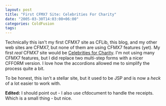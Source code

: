 ```yaml
---
layout: post
title: "First CFMX7 Site: Celebrities For Charity"
date: "2005-03-30T14:03:00+06:00"
categories: ColdFusion 
tags: 
---
```


Technically this isn't my first CFMX7 site as CFLib, this blog, and my other web sites are CFMX7, but none of them are using CFMX7 features (yet). My first <i>real</i> CFMX7 site would be <a href="http://www.celebritiesforcharity.org">Celebrities for Charity</a>. I'm not using many CFMX7 features, but I did replace two multi-step forms with a nicer CFFORM version. I love how the accordions allowed me to simplify the process quite a bit. 

To be honest, this isn't a stellar site, but it used to be JSP and is now a <i>heck</i> of a lot easier to work with.

<b>Edited:</b> I should point out - I also use cfdocument to handle the receipts. Which is a small thing - but nice.